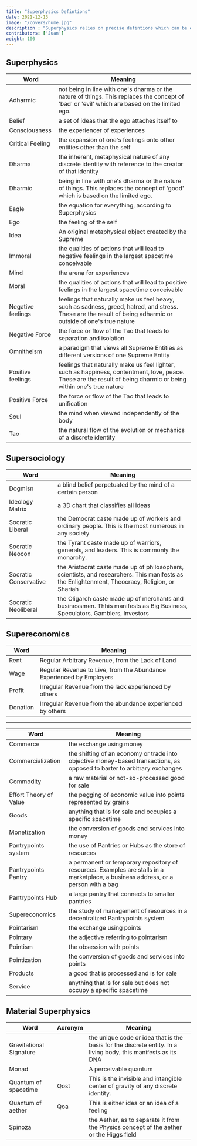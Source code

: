 ```yaml
---
title: "Superphysics Defintions"
date: 2021-12-13
image: "/covers/hume.jpg"
description : "Superphysics relies on precise defintions which can be eventually followed by future artificially-intelligent systems"
contributors: ['Juan']
weight: 100
---
```




## Superphysics

Word | Meaning
--- | ---
Adharmic | not being in line with one's dharma or the nature of things. This replaces the concept of 'bad' or 'evil' which are based on the limited ego. 
Belief | a set of ideas that the ego attaches itself to
Consciousness | the experiencer of experiences 
Critical Feeling | the expansion of one's feelings onto other entities other than the self 
Dharma | the inherent, metaphysical nature of any discrete identity with reference to the creator of that identity 
Dharmic | being in line with one's dharma or the nature of things. This replaces the concept of 'good' which is based on the limited ego.
Eagle | the equation for everything, according to Superphysics
Ego | the feeling of the self 
Idea | An original metaphysical object created by the Supreme
Immoral | the qualities of actions that will lead to negative feelings in the largest spacetime conceivable
Mind | the arena for experiences
Moral | the qualities of actions that will lead to positive feelings in the largest spacetime conceivable
Negative feelings | feelings that naturally make us feel heavy, such as sadness, greed, hatred, and stress. These are the result of being adharmic or outside of one's true nature
Negative Force | the force or flow of the Tao that leads to separation and isolation
Omnitheism | a paradigm that views all Supreme Entities as different versions of one Supreme Entity 
Positive feelings | feelings that naturally make us feel lighter, such as happiness, contentment, love, peace. These are the result of being dharmic or being within one's true nature
Positive Force | the force or flow of the Tao that leads to unification
Soul | the mind when viewed independently of the body
Tao | the natural flow of the evolution or mechanics of a discrete identity


## Supersociology

Word | Meaning
--- | ---
Dogmisn | a blind belief perpetuated by the mind of a certain person
Ideology Matrix | a 3D chart that classifies all ideas
Socratic Liberal | the Democrat caste made up of workers and ordinary people. This is the most numerous in any society
Socratic Neocon | the Tyrant caste made up of warriors, generals, and leaders. This is commonly the monarchy. 
Socratic Conservative | the Aristocrat caste made up of philosophers, scientists, and researchers. This manifests as the Enlightenment, Theocracy, Religion, or Shariah</li>
Socratic Neoliberal | the Oligarch caste made up of merchants and businessmen. Thhis manifests as Big Business, Speculators, Gamblers, Investors


## Supereconomics 

Word | Meaning
--- | ---
Rent | Regular Arbitrary Revenue, from the Lack of Land
Wage | Regular Revenue to Live, from the Abundance Experienced by Employers
Profit | Irregular Revenue from the lack experienced by others
Donation | Irregular Revenue from the abundance experienced by others 

---

Word | Meaning
--- | ---
Commerce | the exchange using money
Commercialization | the shifting of an economy or trade into objective money-based transactions, as opposed to barter to arbitrary exchanges
Commodity | a raw material or not-so-processed good for sale 
Effort Theory of Value | the pegging of economic value into points represented by grains
Goods | anything that is for sale and occupies a specific spacetime 
Monetization | the conversion of goods and services into money
Pantrypoints system | the use of Pantries or Hubs as the store of resources
Pantrypoints Pantry | a permanent or temporary repository of resources. Examples are stalls in a marketplace, a business address, or a person with a bag 
Pantrypoints Hub | a large pantry that connects to smaller pantries
Supereconomics | the study of management of resources in a decentralized Pantrypoints system
Pointarism | the exchange using points
Pointary | the adjective referring to pointarism
Pointism | the obsession with points
Pointization | the conversion of goods and services into points 
Products | a good that is processed and is for sale
Service | anything that is for sale but does not occupy a specific spacetime 


## Material Superphysics

Word | Acronym | Meaning
--- | --- | ---
Gravitational Signature | | the unique code or idea that is the basis for the discrete entity. In a living body, this manifests as its DNA
Monad | | A perceivable quantum 
Quantum of spacetime | Qost | This is the invisible and intangible center of gravity of any discrete identity. 
Quantum of aether | Qoa | This is either idea or an idea of a feeling
Spinoza | | the Aether, as to separate it from the Physics concept of the aether or the Higgs field

